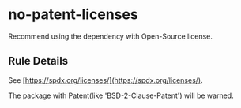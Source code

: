 # no-patent-licenses

 Recommend using the dependency with Open-Source license.

## Rule Details

See [https://spdx.org/licenses/](https://spdx.org/licenses/).

The package with Patent(like 'BSD-2-Clause-Patent') will be warned.
